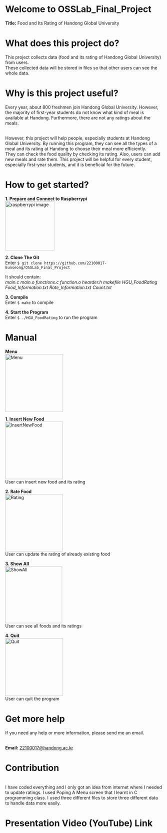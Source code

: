 # Welcome to OSSLab_Final_Project
**Title:** Food and Its Rating of Handong Global University

# What does this project do? 
This project collects data (food and its rating of Handong Global University) from users. 
<br>These collected data will be stored in files so that other users can see the whole data.

# Why is this project useful? 
Every year, about 800 freshmen join Handong Global University. However, the majority of first-year students do not know what kind of meal is available at Handong. Furthermore, there are not any ratings about the meals. 

<br>However, this project will help people, especially students at Handong Global University. By running this program, they can see all the types of a meal and its rating at Handong to choose their meal more efficiently. 
<br>They can check the food quality by checking its rating. Also, users can add new meals and rate them. This project will be helpful for every student, especially first-year students, and it is beneficial for the future.

# How to get started?
**1. Prepare and Connect to Raspberrypi**
<br><img width="157" alt="raspberrypi image" src="https://user-images.githubusercontent.com/103619332/171323196-6655ab29-52c5-410a-8bee-326044effe7e.png">

**2. Clone The Git**
<br/>Enter `$ git clone https://github.com/22100017-Eunseong/OSSLab_Final_Project`

It should contain: 
<br/>*main.c main.o functions.c function.o hearder.h makefile HGU_FoodRating 
<br/>Food_Information.txt Rate_Information.txt Count.txt*

**3. Compile**
<br>Enter `$ make` to compile

**4. Start the Program**
<br/>Enter `$ ./HGU_FoodRating` to run the program


# Manual
**Menu**
<br/><img width="185" alt="Menu" src="https://user-images.githubusercontent.com/103619332/171324330-e157ea65-06ea-4a9c-9223-1ff723eecc5d.png">

**1. Insert New Food**
<br/><img width="184" alt="InsertNewFood" src="https://user-images.githubusercontent.com/103619332/171324675-41329428-da00-46dd-b339-36324842f6e6.png">
<br/>User can insert new food and its rating


**2. Rate Food**
<br/><img width="183" alt="Rating" src="https://user-images.githubusercontent.com/103619332/171324624-dbbd14cd-6bb6-4835-bbca-481f015c3d3f.png">
<br/>User can update the rating of already existing food


**3. Show All**
<br/><img width="182" alt="ShowAll" src="https://user-images.githubusercontent.com/103619332/171324666-59eddf1a-adc8-4da9-a645-59e7d770fad0.png">
<br/>User can see all foods and its ratings

**4. Quit**
<br/><img width="185" alt="Quit" src="https://user-images.githubusercontent.com/103619332/171324611-2f01512c-426c-4006-974f-ac85c2a7d3f9.png">
<br/>User can quit the program

# Get more help
If you need any help or more information, please send me an email.

<br/>**Email:** 22100017@handong.ac.kr

# Contribution
<br/>I have coded everything and I only got an idea from internet where I needed to update ratings.
I used Poping A Menu screen that I learnt in C programming class. 
I used three different files to store three different data to handle data more easily.

# Presentation Video (YouTube) Link
